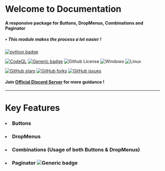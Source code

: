 # Welcome to Documentation

#### A responsive package for Buttons, DropMenus, Combinations and Paginator

##### • This module makes the process a lot easier !

[![python badge](http://ForTheBadge.com/images/badges/made-with-python.svg)](https://www.python.org/ "Python")

[![CodeQL](https://github.com/Modern-Realm/discord_btns_menus/actions/workflows/codeql-analysis.yml/badge.svg)](https://github.com/Modern-Realm/discord_btns_menus/actions/workflows/codeql-analysis.yml)
[![Generic badge](https://img.shields.io/badge/Python-3.8-blue.svg)](https://www.python.org/)
![Github License](https://img.shields.io/badge/license-MIT-blue)
![Windows](https://img.shields.io/badge/os-windows-yellow)
![Linux](https://img.shields.io/badge/os-linux-yellow)

[![GitHub stars](https://img.shields.io/github/stars/Modern-Realm/discord_btns_menus?color=gold)](https://github.com/Modern-Realm/discord_btns_menus/stargazers)
[![GitHub forks](https://img.shields.io/github/forks/Modern-Realm/discord_btns_menus?color=%2332cd32)](https://github.com/Modern-Realm/discord_btns_menus/network)
[![GitHub issues](https://img.shields.io/github/issues/Modern-Realm/discord_btns_menus?color=orange)](https://github.com/Modern-Realm/discord_btns_menus/issues)

#### Join [Official Discord Server](https://discord.gg/GVMWx5EaAN  "click to Join") for more guidance !

<hr/>

# Key Features

### <li> Buttons </li>

### <li> DropMenus </li>

### <li> Combinations (Usage of both Buttons & DropMenus) </li>

### <li> Paginator ![Generic badge](https://img.shields.io/badge/NEW-gold.svg) </li>
